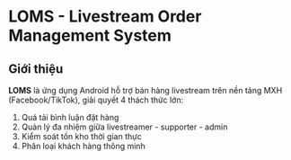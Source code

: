 # LOMS - Livestream Order Management System

## Giới thiệu
**LOMS** là ứng dụng Android hỗ trợ bán hàng livestream trên nền tảng MXH (Facebook/TikTok), giải quyết 4 thách thức lớn:
1. Quá tải bình luận đặt hàng
2. Quản lý đa nhiệm giữa livestreamer - supporter - admin
3. Kiểm soát tồn kho thời gian thực
4. Phân loại khách hàng thông minh


